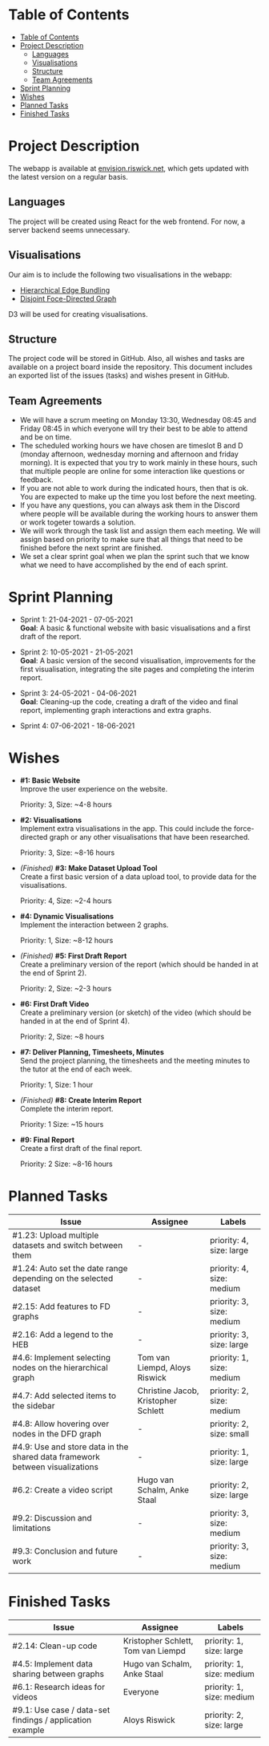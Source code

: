 # Table of Contents
- [Table of Contents](#table-of-contents)
- [Project Description](#project-description)
  - [Languages](#languages)
  - [Visualisations](#visualisations)
  - [Structure](#structure)
  - [Team Agreements](#team-agreements)
- [Sprint Planning](#sprint-planning)
- [Wishes](#wishes)
- [Planned Tasks](#planned-tasks)
- [Finished Tasks](#finished-tasks)

<div style="page-break-after: always;"></div>

# Project Description

The webapp is available at [envision.riswick.net](https://envision.riswick.net), which gets updated with the latest version on a regular basis.

## Languages

The project will be created using React for the web frontend. For now, a server backend seems unnecessary.

## Visualisations

Our aim is to include the following two visualisations in the webapp:
 - [Hierarchical Edge Bundling](https://observablehq.com/@d3/hierarchical-edge-bundling)
 - [Disjoint Foce-Directed Graph](https://observablehq.com/@d3/disjoint-force-directed-graph)

D3 will be used for creating visualisations.

## Structure

The project code will be stored in GitHub. Also, all wishes and tasks are available on a project board inside the repository.
This document includes an exported list of the issues (tasks) and wishes present in GitHub.

## Team Agreements

 - We will have a scrum meeting on Monday 13:30, Wednesday 08:45 and Friday 08:45 in which everyone will try their best to be able to attend and be on time.
 - The scheduled working hours we have chosen are timeslot B and D (monday afternoon, wednesday morning and afternoon and friday morning). It is expected that you try to work mainly in these hours, such that multiple people are online for some interaction like questions or feedback.
 - If you are not able to work during the indicated hours, then that is ok. You are expected to make up the time you lost before the next meeting.
 - If you have any questions, you can always ask them in the Discord where people will be available during the working hours to answer them or work togeter towards a solution.
 - We will work through the task list and assign them each meeting. We will assign based on priority to make sure that all things that need to be finished before the next sprint are finished.
 - We set a clear sprint goal when we plan the sprint such that we know what we need to have accomplished by the end of each sprint.

<div style="page-break-after: always;"></div>

# Sprint Planning

 - Sprint 1: 21-04-2021  -  07-05-2021\
   **Goal**: A basic & functional website with basic visualisations and a first draft of the report.

 - Sprint 2: 10-05-2021  -  21-05-2021\
   **Goal**: A basic version of the second visualisation, improvements for the first visualisation, integrating the site pages and completing the interim report.

 - Sprint 3: 24-05-2021  -  04-06-2021\
   **Goal**: Cleaning-up the code, creating a draft of the video and final report, implementing graph interactions and extra graphs.

 - Sprint 4: 07-06-2021  -  18-06-2021


<div style="page-break-after: always;"></div>

# Wishes

 - **#1: Basic Website**\
   Improve the user experience on the website.

   Priority: 3,
   Size: ~4-8 hours
 - **#2: Visualisations**\
   Implement extra visualisations in the app. This could include the force-directed graph or any other visualisations that have been researched.

   Priority: 3,
   Size: ~8-16 hours
 - *(Finished)* **#3: Make Dataset Upload Tool**\
   Create a first basic version of a data upload tool, to provide data for the visualisations.

   Priority: 4,
   Size: ~2-4 hours
 - **#4: Dynamic Visualisations**\
   Implement the interaction between 2 graphs.

   Priority: 1,
   Size: ~8-12 hours
 - *(Finished)* **#5: First Draft Report**\
   Create a preliminary version of the report (which should be handed in at the end of Sprint 2).

   Priority: 2,
   Size: ~2-3 hours
 - **#6: First Draft Video**\
   Create a preliminary version (or sketch) of the video (which should be handed in at the end of Sprint 4). 

   Priority: 2,
   Size: ~8 hours
 - **#7: Deliver Planning, Timesheets, Minutes**\
   Send the project planning, the timesheets and the meeting minutes to the tutor at the end of each week.

   Priority: 1,
   Size: 1 hour
 - *(Finished)* **#8: Create Interim Report**\
   Complete the interim report.

   Priority: 1
   Size: ~15 hours
 - **#9: Final Report**\
   Create a first draft of the final report.

   Priority: 2
   Size: ~8-16 hours

<div style="page-break-after: always;"></div>

# Planned Tasks
|Issue|Assignee|Labels|
|----|----|----|
|#1.23: Upload multiple datasets and switch between them|-|priority: 4, size: large|
|#1.24: Auto set the date range depending on the selected dataset|-|priority: 4, size: medium|
|#2.15: Add features to FD graphs|-|priority: 3, size: medium|
|#2.16: Add a legend to the HEB|-|priority: 3, size: large|
|#4.6: Implement selecting nodes on the hierarchical graph|Tom van Liempd, Aloys Riswick|priority: 1, size: medium|
|#4.7: Add selected items to the sidebar|Christine Jacob, Kristopher Schlett|priority: 2, size: medium|
|#4.8: Allow hovering over nodes in the DFD graph|-|priority: 2, size: small|
|#4.9: Use and store data in the shared data framework between visualizations|-|priority: 1, size: large|   
|#6.2: Create a video script|Hugo van Schalm, Anke Staal|priority: 2, size: large|
|#9.2: Discussion and limitations|-|priority: 3, size: medium|
|#9.3: Conclusion and future work|-|priority: 3, size: medium|

<div style="page-break-after: always;"></div>

# Finished Tasks
|Issue|Assignee|Labels|
|----|----|----|
|#2.14: Clean-up code|Kristopher Schlett, Tom van Liempd|priority: 1, size: large|
|#4.5: Implement data sharing between graphs|Hugo van Schalm, Anke Staal|priority: 1, size: medium|
|#6.1: Research ideas for videos|Everyone|priority: 1, size: medium|
|#9.1: Use case / data-set findings / application example|Aloys Riswick|priority: 2, size: large|